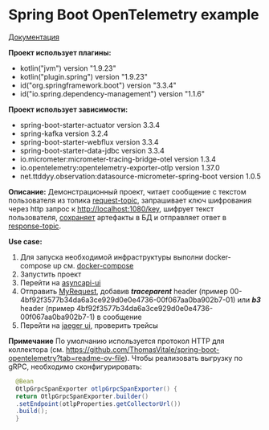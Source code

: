 # Spring Boot OpenTelemetry example

[Документация](https://docs.spring.io/spring-boot/reference/actuator/tracing.html) 

**Проект использует плагины:**

- kotlin("jvm") version "1.9.23"
- kotlin("plugin.spring") version "1.9.23"
- id("org.springframework.boot") version "3.3.4"
- id("io.spring.dependency-management") version "1.1.6"

**Проект использует зависимости:**

- spring-boot-starter-actuator version 3.3.4
- spring-kafka version 3.2.4
- spring-boot-starter-webflux version 3.3.4
- spring-boot-starter-data-jdbc version 3.3.4
- io.micrometer:micrometer-tracing-bridge-otel version 1.3.4
- io.opentelemetry:opentelemetry-exporter-otlp version 1.37.0
- net.ttddyy.observation:datasource-micrometer-spring-boot version 1.0.5

**Описание:**
Демонстрационный проект, читает сообщение с текстом пользователя из
топика [request-topic](src/main/kotlin/ru/rudikov/springboototeltracingexample/adapter/primary/Consumer.kt),
запрашивает ключ шифрования через http запрос
к [http://localhost:1080/key](src/main/kotlin/ru/rudikov/springboototeltracingexample/adapter/secondary/KeyAdapter.kt),
шифрует текст
пользователя, [сохраняет](src/main/kotlin/ru/rudikov/springboototeltracingexample/adapter/secondary/MessageDetailsAdapter.kt)
артефакты в БД
и отправляет ответ
в [response-topic](src/main/kotlin/ru/rudikov/springboototeltracingexample/adapter/primary/Producer.kt).

**Use case:**
1. Для запуска необходимой инфраструктуры выполни docker-compose up см. [docker-compose](docker-compose.yml)
2. Запустить проект
3. Перейти на [asyncapi-ui](http://localhost:8080/springwolf/asyncapi-ui.html)
4. Отправить [MyRequest](src/main/kotlin/ru/rudikov/springboototeltracingexample/adapter/model/MyRequest.kt), добавив
   **_traceparent_** header (пример 00-4bf92f3577b34da6a3ce929d0e0e4736-00f067aa0ba902b7-01) или
   **_b3_** header (пример 4bf92f3577b34da6a3ce929d0e0e4736-00f067aa0ba902b7-1) в сообщение
5. Перейти на [jaeger ui](http://localhost:16686/), проверить трейсы

**Примечание**
По умолчанию используется протокол HTTP для коллектора (см. https://github.com/ThomasVitale/spring-boot-opentelemetry?tab=readme-ov-file). Чтобы реализовать выгрузку по gRPC, необходимо 
сконфигурировать:

```java
  @Bean
  OtlpGrpcSpanExporter otlpGrpcSpanExporter() {
  return OtlpGrpcSpanExporter.builder()
  .setEndpoint(otlpProperties.getCollectorUrl())
  .build();
  }
```